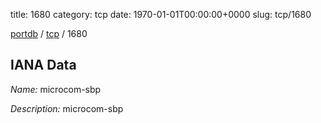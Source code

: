 title: 1680
category: tcp
date: 1970-01-01T00:00:00+0000
slug: tcp/1680

[portdb](/) / [tcp](/category/tcp.html) / 1680


## IANA Data

_Name:_ microcom-sbp

_Description:_ microcom-sbp

